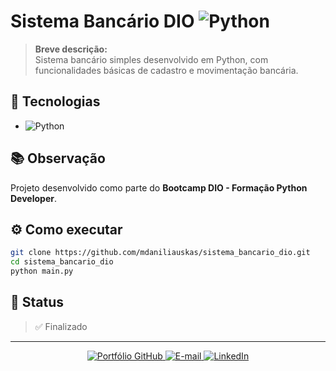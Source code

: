 # Sistema Bancário DIO ![Python](https://img.shields.io/badge/Python-3670A0?style=for-the-badge&logo=python&logoColor=ffdd54)

> **Breve descrição:**  
> Sistema bancário simples desenvolvido em Python, com funcionalidades básicas de cadastro e movimentação bancária.

## 🚀 Tecnologias

- ![Python](https://img.shields.io/badge/Python-3670A0?style=flat-square&logo=python&logoColor=ffdd54) 

## 📚 Observação

Projeto desenvolvido como parte do **Bootcamp DIO - Formação Python Developer**.

## ⚙️ Como executar

```bash
git clone https://github.com/mdaniliauskas/sistema_bancario_dio.git
cd sistema_bancario_dio
python main.py
```

## 📄 Status

> ✅ Finalizado

---

<p align="center">
  <a href="https://github.com/mdaniliauskas">
    <img src="https://img.shields.io/badge/Portfólio%20GitHub-100000?style=flat-square&logo=github&logoColor=white" alt="Portfólio GitHub">
  </a>
  <a href="mailto:marcelo.daniliauskas@gmail.com">
    <img src="https://img.shields.io/badge/E--mail-D14836?style=flat-square&logo=gmail&logoColor=white" alt="E-mail">
  </a>
  <a href="https://www.linkedin.com/in/mdaniliauskas">
    <img src="https://img.shields.io/badge/LinkedIn-0A66C2?style=flat-square&logo=linkedin&logoColor=white" alt="LinkedIn">
  </a>
</p>
